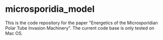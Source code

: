 # microsporidia_model
This is the code repository for the paper "Energetics of the Microsporidian Polar Tube Invasion Machinery". The current code base is only tested on Mac OS.
